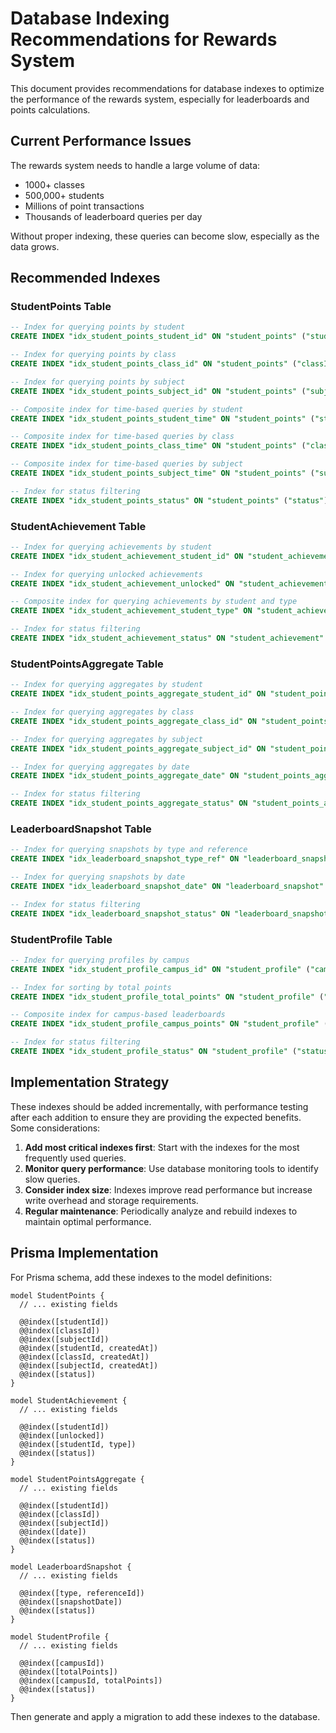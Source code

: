 # Database Indexing Recommendations for Rewards System

This document provides recommendations for database indexes to optimize the performance of the rewards system, especially for leaderboards and points calculations.

## Current Performance Issues

The rewards system needs to handle a large volume of data:
- 1000+ classes
- 500,000+ students
- Millions of point transactions
- Thousands of leaderboard queries per day

Without proper indexing, these queries can become slow, especially as the data grows.

## Recommended Indexes

### StudentPoints Table

```sql
-- Index for querying points by student
CREATE INDEX "idx_student_points_student_id" ON "student_points" ("studentId");

-- Index for querying points by class
CREATE INDEX "idx_student_points_class_id" ON "student_points" ("classId");

-- Index for querying points by subject
CREATE INDEX "idx_student_points_subject_id" ON "student_points" ("subjectId");

-- Composite index for time-based queries by student
CREATE INDEX "idx_student_points_student_time" ON "student_points" ("studentId", "createdAt");

-- Composite index for time-based queries by class
CREATE INDEX "idx_student_points_class_time" ON "student_points" ("classId", "createdAt");

-- Composite index for time-based queries by subject
CREATE INDEX "idx_student_points_subject_time" ON "student_points" ("subjectId", "createdAt");

-- Index for status filtering
CREATE INDEX "idx_student_points_status" ON "student_points" ("status");
```

### StudentAchievement Table

```sql
-- Index for querying achievements by student
CREATE INDEX "idx_student_achievement_student_id" ON "student_achievement" ("studentId");

-- Index for querying unlocked achievements
CREATE INDEX "idx_student_achievement_unlocked" ON "student_achievement" ("unlocked");

-- Composite index for querying achievements by student and type
CREATE INDEX "idx_student_achievement_student_type" ON "student_achievement" ("studentId", "type");

-- Index for status filtering
CREATE INDEX "idx_student_achievement_status" ON "student_achievement" ("status");
```

### StudentPointsAggregate Table

```sql
-- Index for querying aggregates by student
CREATE INDEX "idx_student_points_aggregate_student_id" ON "student_points_aggregate" ("studentId");

-- Index for querying aggregates by class
CREATE INDEX "idx_student_points_aggregate_class_id" ON "student_points_aggregate" ("classId");

-- Index for querying aggregates by subject
CREATE INDEX "idx_student_points_aggregate_subject_id" ON "student_points_aggregate" ("subjectId");

-- Index for querying aggregates by date
CREATE INDEX "idx_student_points_aggregate_date" ON "student_points_aggregate" ("date");

-- Index for status filtering
CREATE INDEX "idx_student_points_aggregate_status" ON "student_points_aggregate" ("status");
```

### LeaderboardSnapshot Table

```sql
-- Index for querying snapshots by type and reference
CREATE INDEX "idx_leaderboard_snapshot_type_ref" ON "leaderboard_snapshot" ("type", "referenceId");

-- Index for querying snapshots by date
CREATE INDEX "idx_leaderboard_snapshot_date" ON "leaderboard_snapshot" ("snapshotDate");

-- Index for status filtering
CREATE INDEX "idx_leaderboard_snapshot_status" ON "leaderboard_snapshot" ("status");
```

### StudentProfile Table

```sql
-- Index for querying profiles by campus
CREATE INDEX "idx_student_profile_campus_id" ON "student_profile" ("campusId");

-- Index for sorting by total points
CREATE INDEX "idx_student_profile_total_points" ON "student_profile" ("totalPoints");

-- Composite index for campus-based leaderboards
CREATE INDEX "idx_student_profile_campus_points" ON "student_profile" ("campusId", "totalPoints");

-- Index for status filtering
CREATE INDEX "idx_student_profile_status" ON "student_profile" ("status");
```

## Implementation Strategy

These indexes should be added incrementally, with performance testing after each addition to ensure they are providing the expected benefits. Some considerations:

1. **Add most critical indexes first**: Start with the indexes for the most frequently used queries.
2. **Monitor query performance**: Use database monitoring tools to identify slow queries.
3. **Consider index size**: Indexes improve read performance but increase write overhead and storage requirements.
4. **Regular maintenance**: Periodically analyze and rebuild indexes to maintain optimal performance.

## Prisma Implementation

For Prisma schema, add these indexes to the model definitions:

```prisma
model StudentPoints {
  // ... existing fields

  @@index([studentId])
  @@index([classId])
  @@index([subjectId])
  @@index([studentId, createdAt])
  @@index([classId, createdAt])
  @@index([subjectId, createdAt])
  @@index([status])
}

model StudentAchievement {
  // ... existing fields

  @@index([studentId])
  @@index([unlocked])
  @@index([studentId, type])
  @@index([status])
}

model StudentPointsAggregate {
  // ... existing fields

  @@index([studentId])
  @@index([classId])
  @@index([subjectId])
  @@index([date])
  @@index([status])
}

model LeaderboardSnapshot {
  // ... existing fields

  @@index([type, referenceId])
  @@index([snapshotDate])
  @@index([status])
}

model StudentProfile {
  // ... existing fields

  @@index([campusId])
  @@index([totalPoints])
  @@index([campusId, totalPoints])
  @@index([status])
}
```

Then generate and apply a migration to add these indexes to the database.

